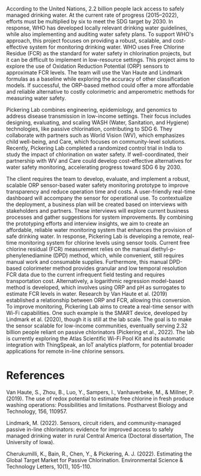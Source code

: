 According to the United Nations, 2.2 billion people lack access to safely managed drinking water. At the current rate of progress (2015–2022), efforts must be multiplied by six to meet the SDG target by 2030. In response, WHO has developed locally relevant drinking water guidelines, while also implementing and auditing water safety plans. To support WHO's approach, this project focuses on providing a robust, scalable, and cost-effective system for monitoring drinking water. WHO uses Free Chlorine Residue (FCR) as the standard for water safety in chlorination projects, but it can be difficult to implement in low-resource settings. This project aims to explore the use of Oxidation Reduction Potential (ORP) sensors to approximate FCR levels. The team will use the Van Haute and Lindmark formulas as a baseline while exploring the accuracy of other classification models. If successful, the ORP-based method could offer a more affordable and reliable alternative to costly colorimetric and amperometric methods for measuring water safety.


Pickering Lab combines engineering, epidemiology, and genomics to address disease transmission in low-income settings. Their focus includes designing, evaluating, and scaling WASH (Water, Sanitation, and Hygiene) technologies, like passive chlorination, contributing to SDG 6. They collaborate with partners such as World Vision (WV), which emphasizes child well-being, and Care, which focuses on community-level solutions. Recently, Pickering Lab completed a randomized control trial in India to study the impact of chlorination on water safety. If well-coordinated, their partnership with WV and Care could develop cost-effective alternatives for water safety monitoring, accelerating progress toward SDG 6 by 2030.

The client requires the team to develop, evaluate, and implement a robust, scalable ORP sensor-based water safety monitoring prototype to improve transparency and reduce operation time and costs. A user-friendly real-time dashboard will accompany the sensor for operational use. To contextualize the deployment, a business plan will be created based on interviews with stakeholders and partners. These interviews will explore current business processes and gather suggestions for system improvements. By combining the prototyping efforts and interview insights, we aim to create an affordable, reliable water monitoring system that enhances the provision of safe drinking water.
In response, Pickering Lab is developing a remote, real-time monitoring system for chlorine levels using sensor tools. Current free chlorine residual (FCR) measurement relies on the manual diethyl-p-phenylenediamine (DPD) method, which, while convenient, still requires manual work and consumable supplies. Furthermore, this manual DPD-based colorimeter method provides granular and low temporal resolution FCR data due to the current infrequent field testing and requires transportation cost.  Alternatively, a logarithmic regression model-based method is developed, which involves using ORP and pH as surrogates to estimate FCR levels in water. Research by Van Haute et al. (2019) established a relationship between ORP and FCR, allowing this conversion. To improve monitoring, Pickering Lab aims to create a real-time sensor with Wi-Fi capabilities. One such example is the SMART device, developed by Lindmark et al. (2020), though it is still at the lab scale. The goal is to make the sensor scalable for low-income communities, eventually serving 2.32 billion people reliant on passive chlorinators (Pickering et al., 2022). The lab is currently exploring the Atlas Scientific Wi-Fi Pool Kit and its automatic integration with ThingSpeak, an IoT analytics platform, for potential broader applications for remote in-line chlorine sensors.

# References

Van Haute, S., Zhou, B., Luo, Y., Sampers, I., Vanhaverbeke, M., & Millner, P. (2019). The use of redox potential to estimate free chlorine in fresh produce washing operations: Possibilities and limitations. Postharvest Biology and Technology, 156, 110957.

Lindmark, M. (2022). Sensors, circuit riders, and community-managed passive in-line chlorinators: evidence for improved access to safely managed drinking water in rural Central America (Doctoral dissertation, The University of Iowa).

Cherukumilli, K., Bain, R., Chen, Y., & Pickering, A. J. (2022). Estimating the Global Target Market for Passive Chlorination. Environmental Science & Technology Letters, 10(1), 105-110.

